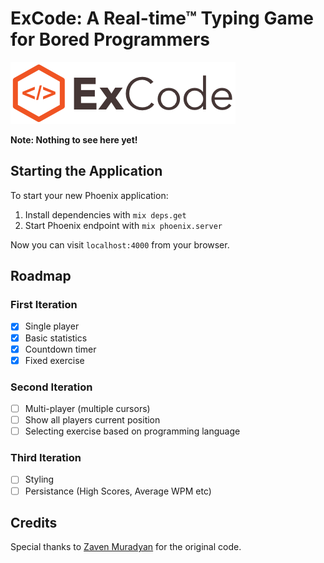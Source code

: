 # ExCode: A Real-time™ Typing Game for Bored Programmers

![ExCodeLogo](https://raw.githubusercontent.com/benjamintanweihao/excode/master/priv/static/images/logo.png)

__Note: Nothing to see here yet!__

## Starting the Application

To start your new Phoenix application:

1. Install dependencies with `mix deps.get`
2. Start Phoenix endpoint with `mix phoenix.server`

Now you can visit `localhost:4000` from your browser.

## Roadmap

### First Iteration

- [x] Single player 
- [x] Basic statistics
- [x] Countdown timer
- [x] Fixed exercise

### Second Iteration

- [ ] Multi-player (multiple cursors)
- [ ] Show all players current position
- [ ] Selecting exercise based on programming language

### Third Iteration

- [ ] Styling
- [ ] Persistance (High Scores, Average WPM etc)

## Credits

Special thanks to [Zaven Muradyan](https://github.com/voithos/swiftcode) for the original code.

